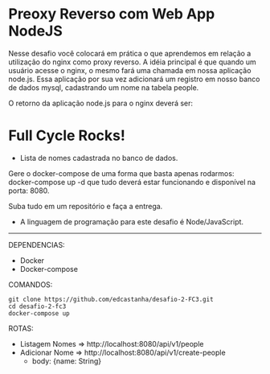 # Preoxy Reverso com Web App NodeJS

Nesse desafio você colocará em prática o que aprendemos em relação a utilização do nginx como proxy reverso. A idéia principal é que quando um usuário acesse o nginx, o mesmo fará uma chamada em nossa aplicação node.js. Essa aplicação por sua vez adicionará um registro em nosso banco de dados mysql, cadastrando um nome na tabela people.

O retorno da aplicação node.js para o nginx deverá ser:

<h1>Full Cycle Rocks!</h1>

- Lista de nomes cadastrada no banco de dados.

Gere o docker-compose de uma forma que basta apenas rodarmos: docker-compose up -d que tudo deverá estar funcionando e disponível na porta: 8080.

Suba tudo em um repositório e faça a entrega.

* A linguagem de programação para este desafio é Node/JavaScript.


---

DEPENDENCIAS:

- Docker
- Docker-compose

COMANDOS:

```
git clone https://github.com/edcastanha/desafio-2-FC3.git
cd desafio-2-fc3
docker-compose up
```

ROTAS:

- Listagem Nomes => http://localhost:8080/api/v1/people
- Adicionar Nome => http://localhost:8080/api/v1/create-people
  - body: {name: String}
